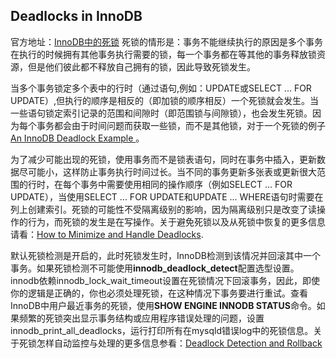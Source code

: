 ## Deadlocks in InnoDB
官方地址：[InnoDB中的死锁](https://dev.mysql.com/doc/refman/5.7/en/innodb-deadlocks.html)
死锁的情形是：事务不能继续执行的原因是多个事务在执行的时候拥有其他事务执行需要的锁，每一个事务都在等其他的事务释放锁资源，但是他们彼此都不释放自己拥有的锁，因此导致死锁发生。

当多个事务锁定多个表中的行时（通过语句,例如：UPDATE或SELECT ... FOR UPDATE）,但执行的顺序是相反的（即加锁的顺序相反）一个死锁就会发生。当一些语句锁定索引记录的范围和间隙时（即范围锁与间隙锁），也会发生死锁。因为每个事务都会由于时间问题而获取一些锁，而不是其他锁，对于一个死锁的例子[An InnoDB Deadlock Example
](https://dev.mysql.com/doc/refman/5.7/en/innodb-deadlock-example.html)。

为了减少可能出现的死锁，使用事务而不是锁表语句，同时在事务中插入，更新数据尽可能小，这样防止事务执行时间过长。当不同的事务更新多张表或更新很大范围的行时，在每个事务中需要使用相同的操作顺序（例如SELECT ... FOR UPDATE），当使用SELECT ... FOR UPDATE和UPDATE ... WHERE语句时需要在列上创建索引。死锁的可能性不受隔离级别的影响，因为隔离级别只是改变了读操作的行为，而死锁的发生是在写操作。关于避免死锁以及从死锁中恢复的更多信息请看：[How to Minimize and Handle Deadlocks](https://dev.mysql.com/doc/refman/5.7/en/innodb-deadlocks-handling.html).

默认死锁检测是开启的，此时死锁发生时，InnoDB检测到该情况并回滚其中一个事务。如果死锁检测不可能使用**innodb_deadlock_detect**配置选型设置。innodb依赖innodb_lock_wait_timeout设置在死锁情况下回滚事务，因此，即使你的逻辑是正确的，你也必须处理死锁，在这种情况下事务要进行重试。查看InnoDB中用户最近事务的死锁，使用**SHOW ENGINE INNODB STATUS**命令。如果频繁的死锁突出显示事务结构或应用程序错误处理的问题，设置innodb_print_all_deadlocks，运行打印所有在mysqld错误log中的死锁信息。关于死锁怎样自动监控与处理的更多信息参看：[Deadlock Detection and Rollback](https://dev.mysql.com/doc/refman/5.7/en/innodb-deadlock-detection.html)
